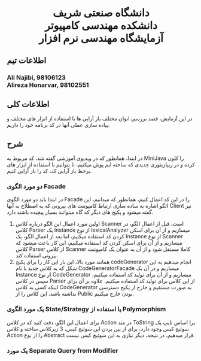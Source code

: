 # <p style="text-align: center;">دانشگاه صنعتی شریف</br>دانشکده مهندسی کامپیوتر</br>آزمایشگاه مهندسی نرم افزار</p>

## اطلاعات تیم

### Ali Najibi, 98106123 </br>Alireza Honarvar, 98102551

## اطلاعات کلی 

در این آزمایش، قصد بررسی انوان مختلف باز آرایی ها با استفاده از ابزار های مختلف و پیاده سازی عملی آنها در کد برنامه خود را داریم.

## شرح

در ابتدا، همانطور که در ویدیوی آموزشی گفته شد، کد مربوط به
MiniJava 
را کلون کرده و در ریپازیتوری جدیدی که ساخته ایم پوش میکنیم، تا بتوانیم با استفاده از ابزار های برخط باز آرایی کد، 
کد را باز آرایی کنیم.

### دو مورد الگوی Facade

در ابتدا باید دو مورد الگوی Facade را در این کد اعمال کنیم، همانطور که 
میدانیم، این الگو اشاره به ساده سازی ارتباط کامپوننت های بیرونی که به اصطلاح به آنها Client نیز گفته میشود
و پکیج های دیگر که گاه میتوانند بسیار پیچیده باشند دارد.

1. اولین مورد اعمال این الگو درباره کلاس Scanner است، قبل از اعمال الگو، در کلاس Parser یک
Instance از نوع lexicalAnalyzer میسازیم و از آن برای اسکن کردن کد استفاده میکنیم، اما بعد از اعمال الگو،
یک Instance از نوع Scanner میسازیم و از آن برای اسکن کردن کد استفاده میکنیم، این کار باعث میشود که
کلاس Parser از کلاس Scanner کاملا مستقل شود و از آن به عنوان یک کامپوننت بیرونی استفاده کند.
2. همانند مورد بالا، این بار این کار را برای پکیج codeGenerator انجام میدهیم
به این شکل که یه کلاس جدید با نام CodeGeneratorFacade میسازیم و در آن یک Instance از نوع CodeGenerator
میسازیم و از آن برای تولید کد استفاده میکنیم، سپس در کلاس Parser از این کلاس برای تولید کد استفاده میکنیم.
علاوه بر آن برای اینکه کسی به کلاس CodeGenerator به صورت مستقیم و خارج از پکیج دسترسی نداشته باشد، این کلاس را از Public 
بودن خارج میکنیم.


### یک مورد الگوی State/Strategy یا استفاده از Polymorphism
برای اعمال این الگو، دقت کنید که در کلاس Action در متد ToString برا اساس تایپ یک سوئیچ کیس وجود دارد، برای از بین بردن این 
سوئیچ کیس، 3 زیرکلاس ساخته و کلاس Action را از نوع Abstract قرار میدهیم، در نتیجه، دیگر نیازی به 
این سوئیچ کیس نیست.

### یک مورد Separate Query from Modifier